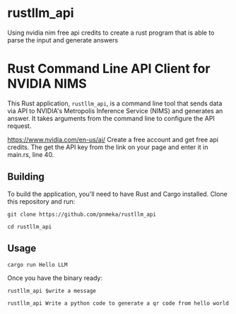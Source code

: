 # rustllm_api
Using nvidia nim free api credits to create a rust program that is able to parse the input and generate answers

# Rust Command Line API Client for NVIDIA NIMS

This Rust application, `rustllm_api`, is a command line tool that sends data via API to NVIDIA's Metropolis Inference Service (NIMS) and generates an answer. It takes arguments from the command line to configure the API request.

https://www.nvidia.com/en-us/ai/
 Create a free account and get free api credits. The get the API key from the link on your page and enter it in main.rs, line 40.


## Building

To build the application, you'll need to have Rust and Cargo installed. Clone this repository and run:


    git clone https://github.com/pnmeka/rustllm_api

    cd rustllm_api

## Usage
  

    cargo run Hello LLM

Once you have the binary ready:

    rustllm_api $write a message

    rustllm_api Write a python code to generate a qr code from hello world


